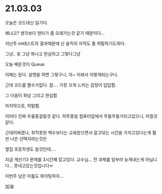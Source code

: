 # 21.03.03

오늘은 코드대신 일기다.

왜냐고? 생각보다 현타가 좀 오래가는것 같기 때문이다...

지난주 im테스트의 결과때문에 난 솔직히 아직도 좀 허탈하기도하다.

그냥.. 휴 그냥 화나고 한심하고 그렇다그냥

오늘 배운것이 Queue.

이해는 된다. 설명을 하면 그렇구나, 아~ 이래서 이렇게되는구나.

근데 코드를 짤수가없다. 참.... 가장 크게 느끼는 감정이 답답함.

그 다음이 화남 그리고 한심함

마지막으로, 허탈함.

이러다 진짜 우울증걸릴것 같다. 하루종일 컴퓨터앞에서 뚜들뚜들거리고있으니, 미칠것같다.

근데어쩌겠나, 취직못한 백수보다는 교육받으면서 갈고닦는 시간을 가지고있다는게 훨씬 나은 선택지라는것은

옆집 초등학생도 알것인데....

지금 계산기3 문제를 3시간째 잡고있다. 교수님... 전 과제를 일부러 늦게내는게 아닙니다... 못내고있는것입니다ㅠ

이번주 남은 이틀도 화이팅하자...

加油

